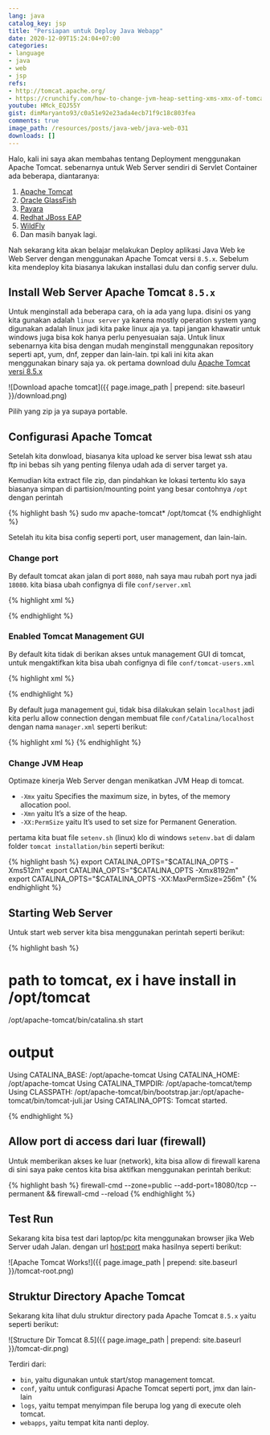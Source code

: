 ```yaml
---
lang: java
catalog_key: jsp
title: "Persiapan untuk Deploy Java Webapp"
date: 2020-12-09T15:24:04+07:00
categories:
- language
- java
- web
- jsp
refs: 
- http://tomcat.apache.org/
- https://crunchify.com/how-to-change-jvm-heap-setting-xms-xmx-of-tomcat/
youtube: HMck_EQJ55Y
gist: dimMaryanto93/c0a51e92e23ada4ecb71f9c18c803fea
comments: true
image_path: /resources/posts/java-web/java-web-031
downloads: []
---
```


Halo, kali ini saya akan membahas tentang Deployment menggunakan Apache Tomcat. sebenarnya untuk Web Server sendiri di Servlet Container ada beberapa, diantaranya:

1. [Apache Tomcat](http://tomcat.apache.org/)
2. [Oracle GlassFish](https://javaee.github.io/glassfish/)
3. [Payara](https://www.payara.fish/downloads/)
4. [Redhat JBoss EAP](https://www.redhat.com/en/technologies/jboss-middleware/application-platform)
5. [WildFly](https://www.wildfly.org/)
6. Dan masih banyak lagi.

<!--more-->

Nah sekarang kita akan belajar melakukan Deploy aplikasi Java Web ke Web Server dengan menggunakan Apache Tomcat versi `8.5.x`. Sebelum kita mendeploy kita biasanya lakukan installasi dulu dan config server dulu.

## Install Web Server Apache Tomcat `8.5.x`

Untuk menginstall ada beberapa cara, oh ia ada yang lupa. disini os yang kita gunakan adalah `linux server` ya karena mostly operation system yang digunakan adalah linux jadi kita pake linux aja ya. tapi jangan khawatir untuk windows juga bisa kok hanya perlu penyesuaian saja. Untuk linux sebenarnya kita bisa dengan mudah menginstall menggunakan repository seperti apt, yum, dnf, zepper dan lain-lain. tpi kali ini kita akan menggunakan binary saja ya. ok pertama download dulu [Apache Tomcat versi 8.5.x](https://tomcat.apache.org/download-80.cgi)

![Download apache tomcat]({{ page.image_path | prepend: site.baseurl }}/download.png)

Pilih yang zip ja ya supaya portable.

## Configurasi Apache Tomcat

Setelah kita donwload, biasanya kita upload ke server bisa lewat ssh atau ftp ini bebas sih yang penting filenya udah ada di server target ya.

Kemudian kita extract file zip, dan pindahkan ke lokasi tertentu klo saya biasanya simpan di partision/mounting point yang besar contohnya `/opt` dengan perintah 

{% highlight bash %}
sudo mv apache-tomcat* /opt/tomcat
{% endhighlight %}

Setelah itu kita bisa config seperti port, user management, dan lain-lain.

### Change port

By default tomcat akan jalan di port `8080`, nah saya mau rubah port nya jadi `18080`. kita biasa ubah confignya di file `conf/server.xml`

{% highlight xml %}
<!-- Chanage Server port if you want -->
<Server port="18005" shutdown="SHUTDOWN">
<Listener className="org.apache.catalina.startup.VersionLoggerListener" />
  <!-- Change Connector port -->
  <Connector port="18080" protocol="HTTP/1.1"
               connectionTimeout="20000"
               redirectPort="8443" />
</Server>
{% endhighlight  %}

### Enabled Tomcat Management GUI

By default kita tidak di berikan akses untuk management GUI di tomcat, untuk mengaktifkan kita bisa ubah confignya di file `conf/tomcat-users.xml`

{% highlight xml %}
<!-- Chanage Server port if you want -->
<tomcat-users xmlns="http://tomcat.apache.org/xml"
              xmlns:xsi="http://www.w3.org/2001/XMLSchema-instance"
              xsi:schemaLocation="http://tomcat.apache.org/xml tomcat-users.xsd"
              version="1.0">
    <!-- Uncomment & Ubah menjadi seperti berikut -->
    <role rolename="tomcat"/>
    <user username="tomcat" password="tomcat" roles="tomcat, manager-gui, manager-script, manager-jmx, manager-status, admin-gui, admin-script"/>
</tomcat-users>
{% endhighlight  %}

By default juga management gui, tidak bisa dilakukan selain `localhost` jadi kita perlu allow connection dengan membuat file `conf/Catalina/localhost` dengan nama `manager.xml` seperti berikut:

{% highlight xml %}
<Context privileged="true" antiResourceLocking="false"
        docBase="${catalina.home}/webapps/manager">
    <Valve className="org.apache.catalina.valves.RemoteAddrValve" allow="^.*$" />
</Context>
{% endhighlight  %}

### Change JVM Heap

Optimaze kinerja Web Server dengan menikatkan JVM Heap di tomcat. 

- `-Xmx` yaitu Specifies the maximum size, in bytes, of the memory allocation pool. 
- `-Xmn` yaitu It’s a size of the heap.
- `-XX:PermSize` yaitu It’s used to set size for Permanent Generation.

pertama kita buat file `setenv.sh` (linux) klo di windows `setenv.bat` di dalam folder `tomcat installation/bin` seperti berikut:

{% highlight bash %}
export CATALINA_OPTS="$CATALINA_OPTS -Xms512m"
export CATALINA_OPTS="$CATALINA_OPTS -Xmx8192m"
export CATALINA_OPTS="$CATALINA_OPTS -XX:MaxPermSize=256m"
{% endhighlight %}

## Starting Web Server

Untuk start web server kita bisa menggunakan perintah seperti berikut:

{% highlight bash %}
# path to tomcat, ex i have install in /opt/tomcat
/opt/apache-tomcat/bin/catalina.sh start

# output
Using CATALINA_BASE:   /opt/apache-tomcat
Using CATALINA_HOME:   /opt/apache-tomcat
Using CATALINA_TMPDIR: /opt/apache-tomcat/temp
Using CLASSPATH:       /opt/apache-tomcat/bin/bootstrap.jar:/opt/apache-tomcat/bin/tomcat-juli.jar
Using CATALINA_OPTS:
Tomcat started.

{% endhighlight %}

## Allow port di access dari luar (firewall)

Untuk memberikan akses ke luar (network), kita bisa allow di firewall karena di sini saya pake centos kita bisa aktifkan menggunakan perintah berikut:

{% highlight bash %}
firewall-cmd --zone=public --add-port=18080/tcp --permanent && firewall-cmd --reload
{% endhighlight %}

## Test Run

Sekarang kita bisa test dari laptop/pc kita menggunakan browser jika Web Server udah Jalan. dengan url [host:port](http://192.168.88.254:18080/) maka hasilnya seperti berikut:

![Apache Tomcat Works!]({{ page.image_path | prepend: site.baseurl }}/tomcat-root.png)

## Struktur Directory Apache Tomcat

Sekarang kita lihat dulu struktur directory pada Apache Tomcat `8.5.x` yaitu seperti berikut:

![Structure Dir Tomcat 8.5]({{ page.image_path | prepend: site.baseurl }}/tomcat-dir.png)

Terdiri dari:

- `bin`, yaitu digunakan untuk start/stop management tomcat.
- `conf`, yaitu untuk configurasi Apache Tomcat seperti port, jmx dan lain-lain
- `logs`, yaitu tempat menyimpan file berupa log yang di execute oleh tomcat.
- `webapps`, yaitu tempat kita nanti deploy.